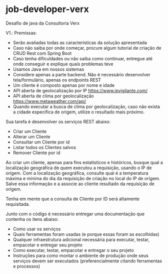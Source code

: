 # job-developer-verx
Desafio de java da Consultoria Verx


V1.:
Premissas:
- Serão avaliadas todas as características da solução apresentada
- Caso não saiba por onde começar, procure algum tutorial de criação de CRUD Rest com Spring Boot
- Caso tenha dificuldades ou não saiba como continuar, entregue até onde conseguir e explique quais problemas teve
- Usamos Java em nossos sistemas
- Considere apenas a parte backend. Não é necessário desenvolver tela/formulário, apenas os endpoints REST
- Um cliente é composto apenas por nome e idade
- API aberta de geolocalização por IP https://www.ipvigilante.com/
- API aberta de clima por geolocalização https://www.metaweather.com/api/
- Quando executar a busca de clima por geolocalização, caso não exista a cidade especifica de origem, utilize o resultado mais próximo.

Sua tarefa é desenvolver os serviços REST abaixo:
- Criar um Cliente
- Alterar um Cliente
- Consultar um Cliente por id
- Listar todos os Clientes salvos
- Remover Cliente por id

Ao criar um cliente, apenas para fins estatísticos e históricos, busque qual a localização geográfica de quem executou a requisição, usando o IP de origem. Com a localização geográfica, consulte qual é a temperatura máxima e mínima do dia da requisição de criação no local do IP de origem. Salve essa informação e a associe ao cliente resultado da requisição de origem.

Tenha em mente que a consulta de Cliente por ID será altamente requisitada.

Junto com o código é necessário entregar uma documentação que contenha os itens abaixo:
- Como usar os serviços
- Quais ferramentas foram usadas (e porque essas foram as escolhidas)
- Qualquer infraestrutura adicional necessária para executar, testar, empacotar e entregar seu projeto
- Como executar, testar, empacotar e entregar o seu projeto
- Instruções para como montar o ambiente de produção onde seus serviços devem ser executados (preferencialmente citando ferramentas e processos)

